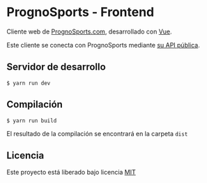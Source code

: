 PrognoSports - Frontend
=================

Cliente web de [PrognoSports.com](https://beta.prognosports.com), desarrollado con [Vue](https://vuejs.org/).

Este cliente se conecta con PrognoSports mediante [su API pública](https://api.prognosports.com/docs).

Servidor de desarrollo
----------------

```
$ yarn run dev
```

Compilación
----------------

```
$ yarn run build
```


El resultado de la compilación se encontrará en la carpeta `dist`


Licencia
----------------
Este proyecto está liberado bajo licencia [MIT](https://github.com/Cadiducho/PrognoSports-Frontend/blob/master/LICENSE.md)
